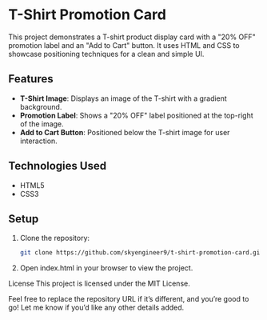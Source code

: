 # T-Shirt Promotion Card

This project demonstrates a T-shirt product display card with a "20% OFF" promotion label and an "Add to Cart" button. It uses HTML and CSS to showcase positioning techniques for a clean and simple UI.

## Features

- **T-Shirt Image**: Displays an image of the T-shirt with a gradient background.
- **Promotion Label**: Shows a "20% OFF" label positioned at the top-right of the image.
- **Add to Cart Button**: Positioned below the T-shirt image for user interaction.

## Technologies Used

- HTML5
- CSS3

## Setup

1. Clone the repository:
   ```bash
   git clone https://github.com/skyengineer9/t-shirt-promotion-card.git
2. Open index.html in your browser to view the project.

License
This project is licensed under the MIT License.

Feel free to replace the repository URL if it’s different, and you’re good to go! Let me know if you’d like any other details added.

